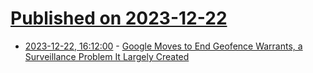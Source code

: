 # [Published on 2023-12-22](index.md)

* [2023-12-22, 16:12:00](https://soylentnews.org/article.pl?sid=23/12/21/033253&from=rss) - [Google Moves to End Geofence Warrants, a Surveillance Problem It Largely Created](https://soylentnews.org/article.pl?sid=23/12/21/033253&from=rss)
